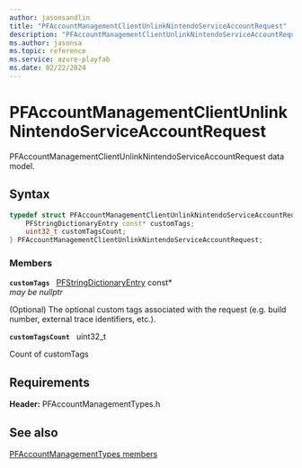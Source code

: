```yaml
---
author: jasonsandlin
title: "PFAccountManagementClientUnlinkNintendoServiceAccountRequest"
description: "PFAccountManagementClientUnlinkNintendoServiceAccountRequest data model."
ms.author: jasonsa
ms.topic: reference
ms.service: azure-playfab
ms.date: 02/22/2024
---
```


# PFAccountManagementClientUnlinkNintendoServiceAccountRequest  

PFAccountManagementClientUnlinkNintendoServiceAccountRequest data model.  

## Syntax  
  
```cpp
typedef struct PFAccountManagementClientUnlinkNintendoServiceAccountRequest {  
    PFStringDictionaryEntry const* customTags;  
    uint32_t customTagsCount;  
} PFAccountManagementClientUnlinkNintendoServiceAccountRequest;  
```
  
### Members  
  
**`customTags`** &nbsp; [PFStringDictionaryEntry](../../pftypes/structs/pfstringdictionaryentry.md) const*  
*may be nullptr*  
  
(Optional) The optional custom tags associated with the request (e.g. build number, external trace identifiers, etc.).
  
**`customTagsCount`** &nbsp; uint32_t  
  
Count of customTags
  
  
## Requirements  
  
**Header:** PFAccountManagementTypes.h
  
## See also  
[PFAccountManagementTypes members](../pfaccountmanagementtypes_members.md)  

  
  
